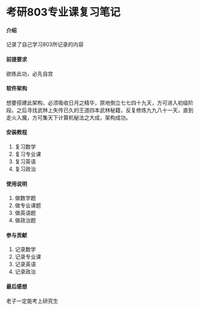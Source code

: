 # 考研803专业课复习笔记

#### 介绍
记录了自己学习803所记录的内容

#### 前提要求
欲练此功，必先自宫

#### 软件架构
想要搭建此架构，必须吸收日月之精华，原地倒立七七四十九天，方可进入初级阶段。之后寻找武林上失传已久的王道四本武林秘籍，反复修炼九九八十一天，直到走火入魔，方可集天下计算机秘法之大成，架构成功。

#### 安装教程

1. 复习数学
2. 复习专业课
3. 复习英语
4. 复习政治

#### 使用说明

1. 做数学题
2. 做专业课题
3. 做英语题
4. 做政治题

#### 参与贡献

1. 记录数学
2. 记录专业课
3. 记录英语
4. 记录政治


#### 最后感想

老子一定能考上研究生